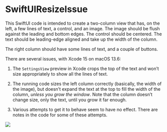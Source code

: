 # SwiftUIResizeIssue

This SwiftUI code is intended to create a two-column view that has, on the
left, a few lines of text, a control, and an image. The image should be flush
against the leading and bottom edges. The control should be centered. The text
should be leading-edge aligned and take up the width of the column.

The right column should have some lines of text, and a couple of buttons.

There are several issues, with Xcode 15 on macOS 13.6:

1. The `SettingsView` preview in Xcode crops the top of the text and won’t
	size appropriately to show all the lines of text.

2. The running code sizes the left column correctly (basically, the width
	of the image), but doesn’t expand the text at the top to fill the width
	of the column, *unless you grow the window*. Note that the column
	doesn’t change size, only the text, until you grow it far enough.
	
3. Various attempts to get it to behave seem to have no effect. There are notes
	in the code for some of these attempts.

![](https://i.imgur.com/T4g6UCI.gifv)
